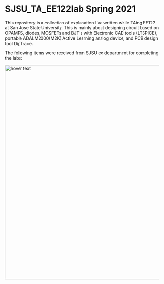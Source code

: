 # SJSU_TA_EE122lab Spring 2021
This repository is a collection of explanation I've written while TAing EE122 at San Jose State University. This is mainly about designing circuit based on OPAMPS, diodes, MOSFETs and BJT's with Electronic CAD tools (LTSPICE), portable ADALM2000(M2K) Active Learning analog device, and PCB design tool DipTrace.

The following items were received from SJSU ee department for completing the labs:

<p align="left">
  <img src="https://github.com/victor4700/SJSU_TA_EE122lab/blob/main/lab%20components.png" width="700" title="hover text">
</p>

